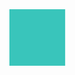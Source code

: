 <div   style="background-color: #39C5BB; width: 100px; height: 100px; margin: 0; padding: 0;">
</div>

